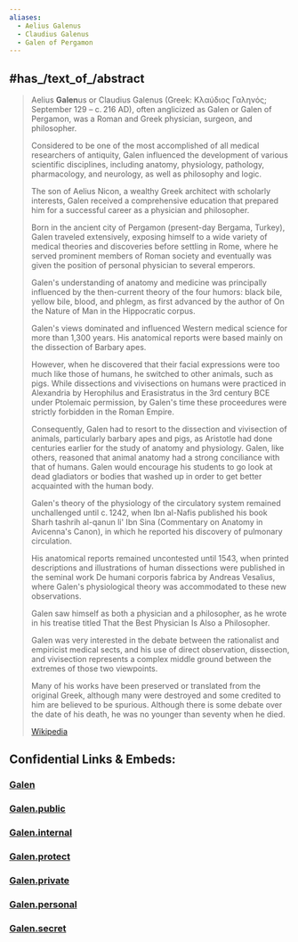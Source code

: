 ```yaml
---
aliases:
  - Aelius Galenus
  - Claudius Galenus
  - Galen of Pergamon
---
```



## #has_/text_of_/abstract 

> Aelius **Galen**us or Claudius Galenus (Greek: Κλαύδιος Γαληνός; September 129 – c. 216 AD), 
> often anglicized as Galen or Galen of Pergamon, 
> was a Roman and Greek physician, surgeon, and philosopher. 
> 
> Considered to be one of the most accomplished of all medical researchers of antiquity, 
> Galen influenced the development of various scientific disciplines, 
> including anatomy, physiology, pathology, pharmacology, and neurology, as well as philosophy and logic.
>
> The son of Aelius Nicon, a wealthy Greek architect with scholarly interests, 
> Galen received a comprehensive education 
> that prepared him for a successful career as a physician and philosopher. 
> 
> Born in the ancient city of Pergamon (present-day Bergama, Turkey), 
> Galen traveled extensively, exposing himself to a wide variety of medical theories and discoveries 
> before settling in Rome, where he served prominent members of Roman society 
> and eventually was given the position of personal physician to several emperors.
>
> Galen's understanding of anatomy and medicine 
> was principally influenced by the then-current theory of the four humors: 
> black bile, yellow bile, blood, and phlegm, 
> as first advanced by the author of On the Nature of Man in the Hippocratic corpus. 
> 
> Galen's views dominated and influenced Western medical science for more than 1,300 years. 
> His anatomical reports were based mainly on the dissection of Barbary apes. 
> 
> However, when he discovered that their facial expressions were too much like those of humans, 
> he switched to other animals, such as pigs. 
> While dissections and vivisections on humans were practiced in Alexandria 
> by Herophilus and Erasistratus in the 3rd century BCE under Ptolemaic permission, 
> by Galen's time these proceedures were strictly forbidden in the Roman Empire. 
> 
> Consequently, Galen had to resort to the dissection and vivisection of animals, 
> particularly barbary apes and pigs, 
> as Aristotle had done centuries earlier for the study of anatomy and physiology. 
> Galen, like others, reasoned that animal anatomy had a strong conciliance with that of humans. 
> Galen would encourage his students to go look at dead gladiators 
> or bodies that washed up in order to get better acquainted with the human body.
>
> Galen's theory of the physiology of the circulatory system remained unchallenged until c. 1242, 
> when Ibn al-Nafis published his book Sharh tashrih al-qanun li' Ibn Sina 
> (Commentary on Anatomy in Avicenna's Canon), 
> in which he reported his discovery of pulmonary circulation. 
> 
> His anatomical reports remained uncontested until 1543, 
> when printed descriptions and illustrations of human dissections were published 
> in the seminal work De humani corporis fabrica by Andreas Vesalius, 
> where Galen's physiological theory was accommodated to these new observations.
>
> Galen saw himself as both a physician and a philosopher, 
> as he wrote in his treatise titled That the Best Physician Is Also a Philosopher. 
> 
> Galen was very interested in the debate between the rationalist and empiricist medical sects, 
> and his use of direct observation, dissection, 
> and vivisection represents a complex middle ground between the extremes of those two viewpoints. 
> 
> Many of his works have been preserved or translated from the original Greek, 
> although many were destroyed and some credited to him are believed to be spurious. 
> Although there is some debate over the date of his death, he was no younger than seventy when he died.
>
> [Wikipedia](https://en.wikipedia.org/wiki/Galen)




## Confidential Links & Embeds: 

### [Galen](/_Standards/bio/People/Scientist/Ancient_Scientists/Galen.md) 

### [Galen.public](/_public/bio/People/Scientist/Ancient_Scientists/Galen.public.md) 

### [Galen.internal](/_internal/bio/People/Scientist/Ancient_Scientists/Galen.internal.md) 

### [Galen.protect](/_protect/bio/People/Scientist/Ancient_Scientists/Galen.protect.md) 

### [Galen.private](/_private/bio/People/Scientist/Ancient_Scientists/Galen.private.md) 

### [Galen.personal](/_personal/bio/People/Scientist/Ancient_Scientists/Galen.personal.md) 

### [Galen.secret](/_secret/bio/People/Scientist/Ancient_Scientists/Galen.secret.md)

